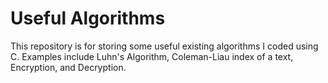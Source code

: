 # Useful Algorithms
This repository is for storing some useful existing algorithms I coded using C. Examples include Luhn's Algorithm, Coleman-Liau index of a text, Encryption, and Decryption.
